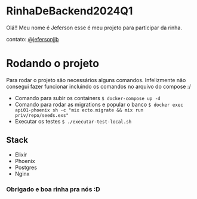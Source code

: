 # RinhaDeBackend2024Q1

Olá!! Meu nome é Jeferson esse é meu projeto para participar da rinha.

contato: [@jefersonjjb](https://www.instagram.com/jefersonjjb/)

# Rodando o projeto

Para rodar o projeto são necessários alguns comandos. Infelizmente não consegui fazer funcionar incluindo os comandos no arquivo do compose :/

- Comando para subir os containers
  `$ docker-compose up -d`
- Comando para rodar as migrations e popular o banco
  `$ docker exec api01-phoenix sh -c "mix ecto.migrate && mix run priv/repo/seeds.exs"`
- Executar os testes
  `$ ./executar-test-local.sh`

## Stack

- Elixir
- Phoenix
- Postgres
- Nginx

### Obrigado e boa rinha pra nós :D
